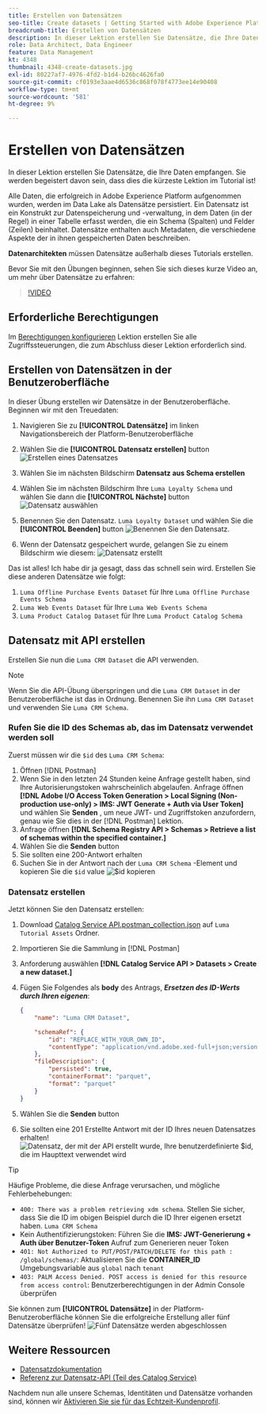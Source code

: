 ```yaml
---
title: Erstellen von Datensätzen
seo-title: Create datasets | Getting Started with Adobe Experience Platform for Data Architects and Data Engineers
breadcrumb-title: Erstellen von Datensätzen
description: In dieser Lektion erstellen Sie Datensätze, die Ihre Daten empfangen.
role: Data Architect, Data Engineer
feature: Data Management
kt: 4348
thumbnail: 4348-create-datasets.jpg
exl-id: 80227af7-4976-4fd2-b1d4-b26bc4626fa0
source-git-commit: cf0193e3aae4d6536c868f078f4773ee14e90408
workflow-type: tm+mt
source-wordcount: '581'
ht-degree: 9%

---
```


# Erstellen von Datensätzen

<!--15min-->

In dieser Lektion erstellen Sie Datensätze, die Ihre Daten empfangen. Sie werden begeistert davon sein, dass dies die kürzeste Lektion im Tutorial ist!

Alle Daten, die erfolgreich in Adobe Experience Platform aufgenommen wurden, werden im Data Lake als Datensätze persistiert. Ein Datensatz ist ein Konstrukt zur Datenspeicherung und -verwaltung, in dem Daten (in der Regel) in einer Tabelle erfasst werden, die ein Schema (Spalten) und Felder (Zeilen) beinhaltet. Datensätze enthalten auch Metadaten, die verschiedene Aspekte der in ihnen gespeicherten Daten beschreiben.

**Datenarchitekten** müssen Datensätze außerhalb dieses Tutorials erstellen.

Bevor Sie mit den Übungen beginnen, sehen Sie sich dieses kurze Video an, um mehr über Datensätze zu erfahren:
>[!VIDEO](https://video.tv.adobe.com/v/27269?quality=12&learn=on)

## Erforderliche Berechtigungen

Im [Berechtigungen konfigurieren](configure-permissions.md) Lektion erstellen Sie alle Zugriffssteuerungen, die zum Abschluss dieser Lektion erforderlich sind.

<!--
* Permission items **[!UICONTROL Data Management]** > **[!UICONTROL View Datasets]** and **[!UICONTROL Manage Datasets]**
* Permission item **[!UICONTROL Sandboxes]** > `Luma Tutorial`
* User-role access to the `Luma Tutorial Platform` product profile
* Developer-role access to the `Luma Tutorial Platform` product profile (for API)
-->

## Erstellen von Datensätzen in der Benutzeroberfläche

In dieser Übung erstellen wir Datensätze in der Benutzeroberfläche. Beginnen wir mit den Treuedaten:

1. Navigieren Sie zu **[!UICONTROL Datensätze]** im linken Navigationsbereich der Platform-Benutzeroberfläche
1. Wählen Sie die **[!UICONTROL Datensatz erstellen]** button
   ![Erstellen eines Datensatzes](assets/datasets-createDataset.png)

1. Wählen Sie im nächsten Bildschirm **Datensatz aus Schema erstellen**
1. Wählen Sie im nächsten Bildschirm Ihre `Luma Loyalty Schema` und wählen Sie dann die **[!UICONTROL Nächste]** button
   ![Datensatz auswählen](assets/datasets-selectSchema.png)

1. Benennen Sie den Datensatz. `Luma Loyalty Dataset` und wählen Sie die **[!UICONTROL Beenden]** button
   ![Benennen Sie den Datensatz.](assets/datasets-nameDataset.png)
1. Wenn der Datensatz gespeichert wurde, gelangen Sie zu einem Bildschirm wie diesem:
   ![Datensatz erstellt](assets/datasets-created.png)

Das ist alles! Ich habe dir ja gesagt, dass das schnell sein wird. Erstellen Sie diese anderen Datensätze wie folgt:

1. `Luma Offline Purchase Events Dataset` für Ihre `Luma Offline Purchase Events Schema`
1. `Luma Web Events Dataset` für Ihre `Luma Web Events Schema`
1. `Luma Product Catalog Dataset` für Ihre `Luma Product Catalog Schema`


## Datensatz mit API erstellen

Erstellen Sie nun die `Luma CRM Dataset` die API verwenden.

>[!NOTE]
>
>Wenn Sie die API-Übung überspringen und die `Luma CRM Dataset` in der Benutzeroberfläche ist das in Ordnung. Benennen Sie ihn `Luma CRM Dataset` und verwenden Sie `Luma CRM Schema`.

### Rufen Sie die ID des Schemas ab, das im Datensatz verwendet werden soll

Zuerst müssen wir die `$id` des `Luma CRM Schema`:

1. Öffnen [!DNL Postman]
1. Wenn Sie in den letzten 24 Stunden keine Anfrage gestellt haben, sind Ihre Autorisierungstoken wahrscheinlich abgelaufen. Anfrage öffnen **[!DNL Adobe I/O Access Token Generation > Local Signing (Non-production use-only) > IMS: JWT Generate + Auth via User Token]** und wählen Sie **Senden** , um neue JWT- und Zugriffstoken anzufordern, genau wie Sie dies in der [!DNL Postman] Lektion.
1. Anfrage öffnen **[!DNL Schema Registry API > Schemas > Retrieve a list of schemas within the specified container.]**
1. Wählen Sie die **Senden** button
1. Sie sollten eine 200-Antwort erhalten
1. Suchen Sie in der Antwort nach der `Luma CRM Schema` -Element und kopieren Sie die `$id` value
   ![$id kopieren](assets/dataset-crm-getSchemaId.png)

### Datensatz erstellen

Jetzt können Sie den Datensatz erstellen:

1. Download [Catalog Service API.postman_collection.json](https://raw.githubusercontent.com/adobe/experience-platform-postman-samples/master/apis/experience-platform/Catalog%20Service%20API.postman_collection.json) auf `Luma Tutorial Assets` Ordner.
1. Importieren Sie die Sammlung in [!DNL Postman]
1. Anforderung auswählen **[!DNL Catalog Service API > Datasets > Create a new dataset.]**
1. Fügen Sie Folgendes als **body** des Antrags, ***Ersetzen des ID-Werts durch Ihren eigenen***:

   ```json
   {
       "name": "Luma CRM Dataset",
   
       "schemaRef": {
           "id": "REPLACE_WITH_YOUR_OWN_ID",
           "contentType": "application/vnd.adobe.xed-full+json;version=1"
       },
       "fileDescription": {
           "persisted": true,
           "containerFormat": "parquet",
           "format": "parquet"
       }
   }
   ```

1. Wählen Sie die **Senden** button
1. Sie sollten eine 201 Erstellte Antwort mit der ID Ihres neuen Datensatzes erhalten!
   ![Datensatz, der mit der API erstellt wurde, Ihre benutzerdefinierte $id, die im Haupttext verwendet wird](assets/datasets-crm-created.png)

>[!TIP]
>
> Häufige Probleme, die diese Anfrage verursachen, und mögliche Fehlerbehebungen:
>
> * `400: There was a problem retrieving xdm schema`. Stellen Sie sicher, dass Sie die ID im obigen Beispiel durch die ID Ihrer eigenen ersetzt haben. `Luma CRM Schema`
> * Kein Authentifizierungstoken: Führen Sie die **IMS: JWT-Generierung + Auth über Benutzer-Token** Aufruf zum Generieren neuer Token
> * `401: Not Authorized to PUT/POST/PATCH/DELETE for this path : /global/schemas/`: Aktualisieren Sie die **CONTAINER_ID** Umgebungsvariable aus `global` nach `tenant`
> * `403: PALM Access Denied. POST access is denied for this resource from access control`: Benutzerberechtigungen in der Admin Console überprüfen



Sie können zum **[!UICONTROL Datensätze]** in der Platform-Benutzeroberfläche können Sie die erfolgreiche Erstellung aller fünf Datensätze überprüfen!
![Fünf Datensätze werden abgeschlossen](assets/datasets-allComplete.png)


## Weitere Ressourcen

* [Datensatzdokumentation](https://experienceleague.adobe.com/docs/experience-platform/catalog/datasets/overview.html?lang=de)
* [Referenz zur Datensatz-API (Teil des Catalog Service)](https://www.adobe.io/experience-platform-apis/references/catalog/#tag/Datasets)

Nachdem nun alle unsere Schemas, Identitäten und Datensätze vorhanden sind, können wir [Aktivieren Sie sie für das Echtzeit-Kundenprofil](enable-profiles.md).
